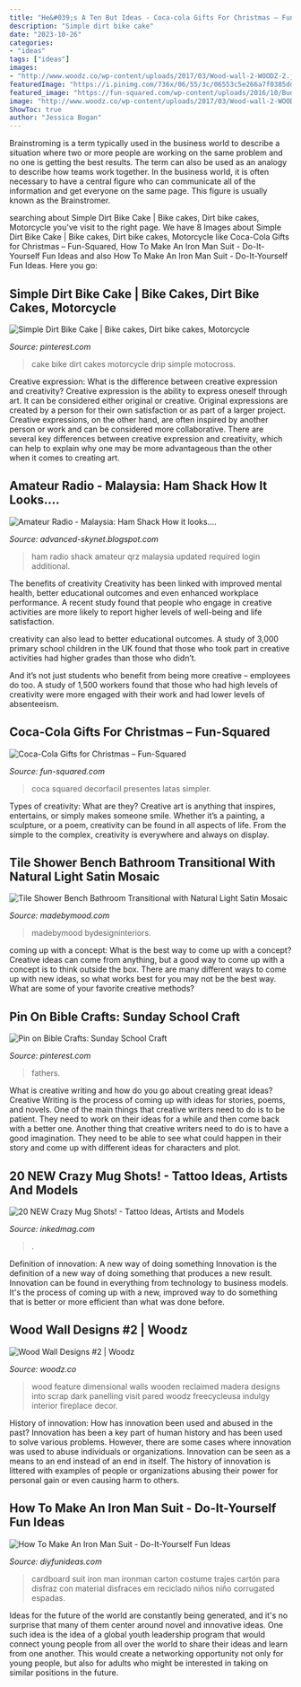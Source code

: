 ```yaml
---
title: "He&#039;s A Ten But Ideas - Coca-cola Gifts For Christmas – Fun-squared"
description: "Simple dirt bike cake"
date: "2023-10-26"
categories:
- "ideas"
tags: ["ideas"]
images:
- "http://www.woodz.co/wp-content/uploads/2017/03/Wood-wall-2-WOODZ-2.jpg"
featuredImage: "https://i.pinimg.com/736x/06/55/3c/06553c5e266a7f0385dd34d003d3c303.jpg"
featured_image: "https://fun-squared.com/wp-content/uploads/2016/10/BuddytheCokeElf-685x1024.jpg"
image: "http://www.woodz.co/wp-content/uploads/2017/03/Wood-wall-2-WOODZ-2.jpg"
ShowToc: true
author: "Jessica Bogan"
---
```



Brainstroming is a term typically used in the business world to describe a situation where two or more people are working on the same problem and no one is getting the best results. The term can also be used as an analogy to describe how teams work together. In the business world, it is often necessary to have a central figure who can communicate all of the information and get everyone on the same page. This figure is usually known as the Brainstromer.

	

		
searching about Simple Dirt Bike Cake | Bike cakes, Dirt bike cakes, Motorcycle you've visit to the right page. We have 8 Images about Simple Dirt Bike Cake | Bike cakes, Dirt bike cakes, Motorcycle like Coca-Cola Gifts for Christmas – Fun-Squared, How To Make An Iron Man Suit - Do-It-Yourself Fun Ideas and also How To Make An Iron Man Suit - Do-It-Yourself Fun Ideas. Here you go:
		
    
## Simple Dirt Bike Cake | Bike Cakes, Dirt Bike Cakes, Motorcycle

<img loading=lazy src="https://i.pinimg.com/736x/06/55/3c/06553c5e266a7f0385dd34d003d3c303.jpg" onerror="this.onerror=null;this.src='https://tse3.mm.bing.net/th?id=OIP.uOL1lYyBMXyJWUCECZKDNgHaLH&amp;pid=15.1';" alt="Simple Dirt Bike Cake | Bike cakes, Dirt bike cakes, Motorcycle">

_Source: pinterest.com_

>cake bike dirt cakes motorcycle drip simple motocross. 

	

Creative expression: What is the difference between creative expression and creativity?
Creative expression is the ability to express oneself through art. It can be considered either original or creative. Original expressions are created by a person for their own satisfaction or as part of a larger project. Creative expressions, on the other hand, are often inspired by another person or work and can be considered more collaborative. There are several key differences between creative expression and creativity, which can help to explain why one may be more advantageous than the other when it comes to creating art.

    
## Amateur Radio - Malaysia: Ham Shack How It Looks....

<img loading=lazy src="https://4.bp.blogspot.com/-2IIaLKqDnwM/WWQhT1O-9NI/AAAAAAAACEU/ZA4L_zKakak_LR_bctMSmd_HabA8vOyRQCLcBGAs/s1600/w8ss_lg.jpg" onerror="this.onerror=null;this.src='https://tse2.mm.bing.net/th?id=OIP.l8diNqefedwlgakzCwdvrAHaFj&amp;pid=15.1';" alt="Amateur Radio - Malaysia: Ham Shack How it looks....">

_Source: advanced-skynet.blogspot.com_

>ham radio shack amateur qrz malaysia updated required login additional. 

	

The benefits of creativity
Creativity has been linked with improved mental health, better educational outcomes and even enhanced workplace performance.
A recent study found that people who engage in creative activities are more likely to report higher levels of well-being and life satisfaction.

 creativity can also lead to better educational outcomes. A study of 3,000 primary school children in the UK found that those who took part in creative activities had higher grades than those who didn’t.

And it’s not just students who benefit from being more creative – employees do too. A study of 1,500 workers found that those who had high levels of creativity were more engaged with their work and had lower levels of absenteeism.

    
## Coca-Cola Gifts For Christmas – Fun-Squared

<img loading=lazy src="https://fun-squared.com/wp-content/uploads/2016/10/BuddytheCokeElf-685x1024.jpg" onerror="this.onerror=null;this.src='https://tse1.mm.bing.net/th?id=OIP.mfxnjVslt-sJJct_MZR2tQHaLE&amp;pid=15.1';" alt="Coca-Cola Gifts for Christmas – Fun-Squared">

_Source: fun-squared.com_

>coca squared decorfacil presentes latas simpler. 

	

Types of creativity: What are they?
Creative art is anything that inspires, entertains, or simply makes someone smile. Whether it’s a painting, a sculpture, or a poem, creativity can be found in all aspects of life. From the simple to the complex, creativity is everywhere and always on display.

    
## Tile Shower Bench Bathroom Transitional With Natural Light Satin Mosaic

<img loading=lazy src="https://madebymood.com/wp-content/uploads/2017/05/tile-shower-bench-bathroom-transitional-with-natural-light-dark-wood-vanities-tops.jpg" onerror="this.onerror=null;this.src='https://tse2.mm.bing.net/th?id=OIP.tkMXg335D6umWhJwQhhcaQDMEy&amp;pid=15.1';" alt="Tile Shower Bench Bathroom Transitional with Natural Light Satin Mosaic">

_Source: madebymood.com_

>madebymood bydesigninteriors. 

	

coming up with a concept: What is the best way to come up with a concept?
Creative ideas can come from anything, but a good way to come up with a concept is to think outside the box. There are many different ways to come up with new ideas, so what works best for you may not be the best way. What are some of your favorite creative methods?

    
## Pin On Bible Crafts: Sunday School Craft

<img loading=lazy src="https://i.pinimg.com/736x/ce/d0/a8/ced0a8a2111a06cb084e145ab489e148.jpg" onerror="this.onerror=null;this.src='https://tse3.mm.bing.net/th?id=OIP.bwddXlcUruV9iRnuglbMLgHaJ3&amp;pid=15.1';" alt="Pin on Bible Crafts: Sunday School Craft">

_Source: pinterest.com_

>fathers. 

	

What is creative writing and how do you go about creating great ideas?
Creative Writing is the process of coming up with ideas for stories, poems, and novels. One of the main things that creative writers need to do is to be patient. They need to work on their ideas for a while and then come back with a better one. Another thing that creative writers need to do is to have a good imagination. They need to be able to see what could happen in their story and come up with different ideas for characters and plot.

    
## 20 NEW Crazy Mug Shots! - Tattoo Ideas, Artists And Models

<img loading=lazy src="https://www.inkedmag.com/.image/c_limit%2Ccs_srgb%2Cfl_progressive%2Cq_auto:good%2Cw_700/MTYwODY0NjcwNjY2Nzk0MDM5/2459ec9200000578-0-2_this_guy_made_it_all_the_way_up_to_number_2_but_it_was_the_off-m-87_1420082633579.jpg" onerror="this.onerror=null;this.src='https://tse1.mm.bing.net/th?id=OIP.eSTeoIHrMTCWgLoziCBMMgHaKM&amp;pid=15.1';" alt="20 NEW Crazy Mug Shots! - Tattoo Ideas, Artists and Models">

_Source: inkedmag.com_

>. 

	

Definition of innovation: A new way of doing something
Innovation is the definition of a new way of doing something that produces a new result. Innovation can be found in everything from technology to business models. It's the process of coming up with a new, improved way to do something that is better or more efficient than what was done before.

    
## Wood Wall Designs #2 | Woodz

<img loading=lazy src="http://www.woodz.co/wp-content/uploads/2017/03/Wood-wall-2-WOODZ-2.jpg" onerror="this.onerror=null;this.src='https://tse4.mm.bing.net/th?id=OIP.5UtZOht8u-H9BJn-StLMNQHaJ4&amp;pid=15.1';" alt="Wood Wall Designs #2 | Woodz">

_Source: woodz.co_

>wood feature dimensional walls wooden reclaimed madera designs into scrap dark panelling visit pared woodz freecycleusa indulgy interior fireplace decor. 

	

History of innovation: How has innovation been used and abused in the past?
Innovation has been a key part of human history and has been used to solve various problems. However, there are some cases where innovation was used to abuse individuals or organizations. Innovation can be seen as a means to an end instead of an end in itself. The history of innovation is littered with examples of people or organizations abusing their power for personal gain or even causing harm to others.

    
## How To Make An Iron Man Suit - Do-It-Yourself Fun Ideas

<img loading=lazy src="http://diyfunideas.com/wp-content/uploads/2014/04/ironman-suit-8.jpg" onerror="this.onerror=null;this.src='https://tse4.mm.bing.net/th?id=OIP.kas-SiMLtQdW5FEumRZOIAHaNK&amp;pid=15.1';" alt="How To Make An Iron Man Suit - Do-It-Yourself Fun Ideas">

_Source: diyfunideas.com_

>cardboard suit iron man ironman carton costume trajes cartón para disfraz con material disfraces em reciclado niños niño corrugated espadas. 

	

Ideas for the future of the world are constantly being generated, and it's no surprise that many of them center around novel and innovative ideas. One such idea is the idea of a global youth leadership program that would connect young people from all over the world to share their ideas and learn from one another. This would create a networking opportunity not only for young people, but also for adults who might be interested in taking on similar positions in the future.

